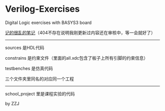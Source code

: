 # Verilog-Exercises
 Digital Logic exercises with BASYS3 board
 
[记的很乱的笔记](https://blog.csdn.net/zhouzejun1/article/details/102006331)（404不存在说明我刚更新过内容还在审核中，等一会就好了）

---
sources 是HDL代码

constrains 是约束文件（里面的all.xdc包含了板子上所有引脚的约束信息）

testbenches 是仿真代码

三个文件夹里同名的对应同一个工程

---
school_project 里是课程实验的代码

by ZZJ

